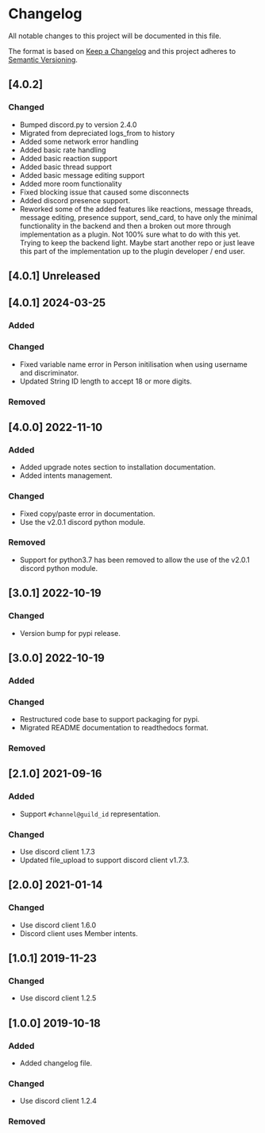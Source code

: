 # Changelog
All notable changes to this project will be documented in this file.

The format is based on [Keep a Changelog](http://keepachangelog.com/en/1.0.0/)
and this project adheres to [Semantic Versioning](http://semver.org/spec/v2.0.0.html).

## [4.0.2]

### Changed
  - Bumped discord.py to version 2.4.0
  - Migrated from depreciated logs_from to history
  - Added some network error handling
  - Added basic rate handling
  - Added basic reaction support
  - Added basic thread support
  - Added basic message editing support
  - Added more room functionality
  - Fixed blocking issue that caused some disconnects
  - Added discord presence support.
  - Reworked some of the added features like reactions, message threads, message editing, presence support, send_card, to have only the minimal functionality in the backend and then a broken out more through implementation as a plugin. Not 100% sure what to do with this yet. Trying to keep the backend light. Maybe start another repo or just leave this part of the implementation up to the plugin developer / end user.

## [4.0.1] Unreleased

## [4.0.1] 2024-03-25

### Added

### Changed
  - Fixed variable name error in Person initilisation when using username and discriminator.
  - Updated String ID length to accept 18 or more digits.

### Removed

## [4.0.0] 2022-11-10

### Added
  - Added upgrade notes section to installation documentation.
  - Added intents management.

### Changed
  - Fixed copy/paste error in documentation.
  - Use the v2.0.1 discord python module.

### Removed
  - Support for python3.7 has been removed to allow the use of the v2.0.1 discord python module.

## [3.0.1] 2022-10-19

### Changed
  - Version bump for pypi release.


## [3.0.0] 2022-10-19

### Added

### Changed
  - Restructured code base to support packaging for pypi.
  - Migrated README documentation to readthedocs format.

### Removed


## [2.1.0] 2021-09-16

### Added
  - Support `#channel@guild_id` representation.

### Changed
  - Use discord client 1.7.3
  - Updated file_upload to support discord client v1.7.3.


## [2.0.0] 2021-01-14

### Changed
  - Use discord client 1.6.0
  - Discord client uses Member intents.

## [1.0.1] 2019-11-23
### Changed
  - Use discord client 1.2.5


## [1.0.0] 2019-10-18

### Added
  - Added changelog file.

### Changed
  - Use discord client 1.2.4

### Removed
